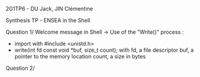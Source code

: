 2G1TP6 - DU Jack, JIN Clémentine

Synthesis TP - ENSEA in the Shell

Question 1/
Welcome message in Shell
-> Use of the "Write()" process :
- import with #include <unistd.h>
- write(int fd const void *buf, size_t count);
with fd, a file descriptor
     buf, a pointer to the memory location
     count, a size in bytes


Question 2/
